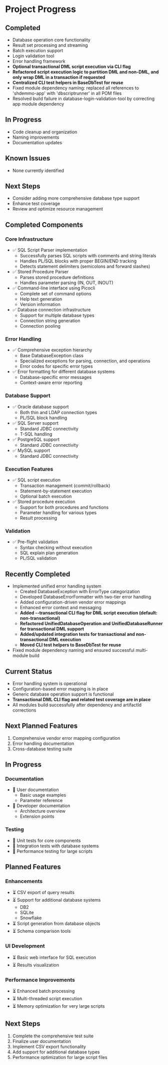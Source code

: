 # Project Progress
<!-- markdownlint-disable MD022 MD032 MD022 MD02 MD009 MD047 MD028 MD037 MD040-->
## Completed
- Database operation core functionality
- Result set processing and streaming
- Batch execution support
- Login validation tool
- Error handling framework
- **Optional transactional DML script execution via CLI flag**
- **Refactored script execution logic to partition DML and non-DML, and only wrap DML in a transaction if requested**
- **Centralized CLI test helpers in BaseDbTest for reuse**
- Fixed module dependency naming: replaced all references to 'shdemmo-app' with 'dbscriptrunner' in all POM files
- Resolved build failure in database-login-validation-tool by correcting app module dependency

## In Progress
- Code cleanup and organization
- Naming improvements
- Documentation updates

## Known Issues
- None currently identified

## Next Steps
- Consider adding more comprehensive database type support
- Enhance test coverage
- Review and optimize resource management

## Completed Components

### Core Infrastructure
- ✅ SQL Script Parser implementation
  - Successfully parses SQL scripts with comments and string literals
  - Handles PL/SQL blocks with proper BEGIN/END tracking
  - Detects statement delimiters (semicolons and forward slashes)
- ✅ Stored Procedure Parser
  - Parses stored procedure definitions
  - Handles parameter parsing (IN, OUT, INOUT)
- ✅ Command-line interface using Picocli
  - Complete set of command options
  - Help text generation
  - Version information
- ✅ Database connection infrastructure
  - Support for multiple database types
  - Connection string generation
  - Connection pooling

### Error Handling
- ✅ Comprehensive exception hierarchy
  - Base DatabaseException class
  - Specialized exceptions for parsing, connection, and operations
  - Error codes for specific error types
- ✅ Error formatting for different database systems
  - Database-specific error messages
  - Context-aware error reporting

### Database Support
- ✅ Oracle database support
  - Both thin and LDAP connection types
  - PL/SQL block handling
- ✅ SQL Server support
  - Standard JDBC connectivity
  - T-SQL handling
- ✅ PostgreSQL support
  - Standard JDBC connectivity
- ✅ MySQL support
  - Standard JDBC connectivity

### Execution Features
- ✅ SQL script execution
  - Transaction management (commit/rollback)
  - Statement-by-statement execution
  - Optional batch execution
- ✅ Stored procedure execution
  - Support for both procedures and functions
  - Parameter handling for various types
  - Result processing

### Validation
- ✅ Pre-flight validation
  - Syntax checking without execution
  - SQL explain plan generation
  - PL/SQL validation

## Recently Completed
- Implemented unified error handling system
  - Created DatabaseException with ErrorType categorization
  - Developed DatabaseErrorFormatter with two-tier error handling
  - Added configuration-driven vendor error mappings
  - Enhanced error context and messaging
  - **Added --transactional CLI flag for DML script execution (default: non-transactional)**
  - **Refactored UnifiedDatabaseOperation and UnifiedDatabaseRunner for transactional DML support**
  - **Added/updated integration tests for transactional and non-transactional DML execution**
  - **Moved CLI test helpers to BaseDbTest for reuse**
- Fixed module dependency naming and ensured successful multi-module build

## Current Status
- Error handling system is operational
- Configuration-based error mapping is in place
- Generic database operation support is functional
- **Transactional DML CLI flag and related test coverage are in place**
- All modules build successfully after dependency and artifactId corrections

## Next Planned Features
1. Comprehensive vendor error mapping configuration
2. Error handling documentation
3. Cross-database testing suite

## In Progress

### Documentation
- 🔄 User documentation
  - Basic usage examples
  - Parameter reference
- 🔄 Developer documentation
  - Architecture overview
  - Extension points

### Testing
- 🔄 Unit tests for core components
- 🔄 Integration tests with database systems
- 🔄 Performance testing for large scripts

## Planned Features

### Enhancements
- ⏳ CSV export of query results
- ⏳ Support for additional database systems
  - DB2
  - SQLite
  - Snowflake
- ⏳ Script generation from database objects
- ⏳ Schema comparison tools

### UI Development
- ⏳ Basic web interface for SQL execution
- ⏳ Results visualization

### Performance Improvements
- ⏳ Enhanced batch processing
- ⏳ Multi-threaded script execution
- ⏳ Memory optimization for very large scripts

## Next Steps

1. Complete the comprehensive test suite
2. Finalize user documentation
3. Implement CSV export functionality
4. Add support for additional database types
5. Performance optimization for large script files

